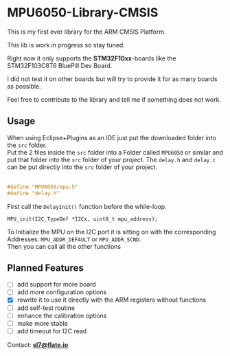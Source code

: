 # MPU6050-Library-CMSIS

This is my first ever library for the ARM CMSIS Platform.

This lib is work in progress so stay tuned.

Right now it only supports the **STM32F10xx**-boards like the
STM32F103C8T6 BluePill Dev Board.
  
I did not test it on other boards but will try to provide it for as many boards as possible.  

Feel free to contribute to the library and tell me if something does not work.  

## Usage
When using Eclipse+Plugins as an IDE just put the downloaded folder into the `src` folder.
<br>
Put the 2 files inside the `src` folder into a Folder called `MPU6050` or similar and put that folder into the `src` folder of your project.
The `delay.h` and `delay.c` can be put directly into the `src` folder of your project.  
<br>
```c
#define "MPU6050/mpu.h"
#define "delay.h"
```
First call the `DelayInit()` function before the while-loop.

```
MPU_init(I2C_TypeDef *I2Cx, uint8_t mpu_address);
```
To Initialize the MPU on the I2C port it is sitting on with the corresponding Addresses:
`MPU_ADDR_DEFAULT` or `MPU_ADDR_SCND`.
<br>
Then you can call all the other functions

## Planned Features

- [ ] add support for more board
- [ ] add more configuration options
- [x] rewrite it to use it directly with the ARM registers without functions
- [ ] add self-test routine
- [ ] enhance the calibration options
- [ ] make more stable
- [ ] add timeout for I2C read

Contact: **sl7@flate.io**
